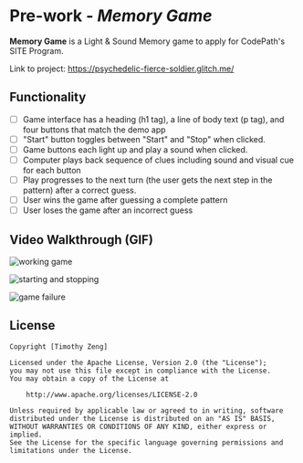 
# Pre-work - *Memory Game*

**Memory Game** is a Light & Sound Memory game to apply for CodePath's SITE Program. 

Link to project: https://psychedelic-fierce-soldier.glitch.me/

## Functionality
* [ ] Game interface has a heading (h1 tag), a line of body text (p tag), and four buttons that match the demo app
* [ ] "Start" button toggles between "Start" and "Stop" when clicked. 
* [ ] Game buttons each light up and play a sound when clicked. 
* [ ] Computer plays back sequence of clues including sound and visual cue for each button
* [ ] Play progresses to the next turn (the user gets the next step in the pattern) after a correct guess. 
* [ ] User wins the game after guessing a complete pattern
* [ ] User loses the game after an incorrect guess

## Video Walkthrough (GIF)


![working game](https://i.imgur.com/PNbcIer.gif)

![starting and stopping](https://i.imgur.com/W4mUZkc.gif)

![game failure](https://i.imgur.com/cwVUvAd.gif)



## License

    Copyright [Timothy Zeng]

    Licensed under the Apache License, Version 2.0 (the "License");
    you may not use this file except in compliance with the License.
    You may obtain a copy of the License at

        http://www.apache.org/licenses/LICENSE-2.0

    Unless required by applicable law or agreed to in writing, software
    distributed under the License is distributed on an "AS IS" BASIS,
    WITHOUT WARRANTIES OR CONDITIONS OF ANY KIND, either express or implied.
    See the License for the specific language governing permissions and
    limitations under the License.
